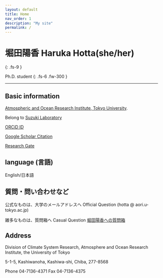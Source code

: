 ```yaml
---
layout: default
title: Home
nav_order: 1
description: "My site"
permalink: /
---
```


# 堀田陽香 Haruka Hotta(she/her)
{: .fs-9 }

Ph.D. student
{: .fs-6 .fw-300 }


---

## Basic information

[Atmospheric and Ocean Research Institute, Tokyo University](https://ccsr.aori.u-tokyo.ac.jp/index-e.html, "Atmospheric and Ocean Research Institute, Tokyo University").

Belong to [Suzuki Laboratory](http://157.82.240.167/)

[ORCiD ID](https://orcid.org/0000-0001-8916-6661)

[Google Scholar Citation](https://scholar.google.com/citations?hl=en&user=QCeyeCUAAAAJ)

[Research Gate](https://www.researchgate.net/profile/Haruka_Hotta)


## language (言語)

English/日本語

## 質問・問い合わせなど

公式なものは、大学のメールアドレスへ Official Question (hotta @ aori.u-tokyo.ac.jp)

雑多なものは、質問箱へ Casual Question [堀田陽香への質問箱](https://forms.gle/Km67zhKnsHNJNsFv6 "堀田陽香への質問箱")

## Address

Division of Climate System Research, Atmosphere and Ocean Research Institute, the University of Tokyo

5-1-5, Kashiwanoha, Kashiwa-shi, Chiba, 277-8568

Phone 04-7136-4371 Fax 04-7136-4375
